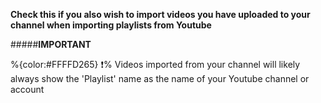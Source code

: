 **Check this if you also wish to import videos you have uploaded to your channel when importing playlists from Youtube**

#####__IMPORTANT__

   %{color:#FFFFD265} ❗% Videos imported from your channel will likely always show the 'Playlist' name as the name of your Youtube channel or account
 